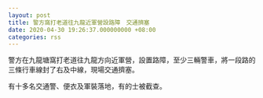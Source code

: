 ```yaml
---
layout: post
title: 警方窩打老道往九龍近軍營設路障　交通擠塞
date: 2020-04-30 19:26:37.000000000 +08:00
categories: rss
---
```


警方在九龍塘窩打老道往九龍方向近軍營，設置路障，至少三輛警車，將一段路的三條行車線封了右及中線，現場交通擠塞。

有十多名交通警、便衣及軍裝落地，有的士被截查。
